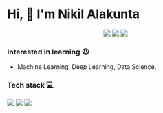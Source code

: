 # Hi, :wave: I'm Nikil Alakunta 

<p align='center'>
  <a href=https://www.linkedin.com/in/nikil-alakunta/><img src=https://img.shields.io/badge/linkedin-%230077B5.svg?&style=for-the-badge&logo=linkedin&logoColor=white
	></a>
  <a href=https://medium.com/@o773hnikil><img src=https://img.shields.io/badge/medium-%2312100E.svg?&style=for-the-badge&logo=medium&logoColor=white></a>
  <a href='mailto:o773hnikil@gmail.com'><img src=https://img.shields.io/badge/gmail-D14836?&style=for-the-badge&logo=gmail&logoColor=white></a>
</p>

### Interested in learning :smiley:
- Machine Learning, Deep Learning, Data Science,

### Tech stack :computer:
![](https://img.shields.io/badge/python%20-%2314354C.svg?&style=for-the-badge&logo=python&logoColor=white)
![](https://img.shields.io/badge/flask%20-%2314354C.svg?&style=for-the-badge&logo=flask&logoColor=white)
![](https://img.shields.io/badge/scikit%20-%2314354C.svg?&style=for-the-badge&logo=scikit&logoColor=white)
